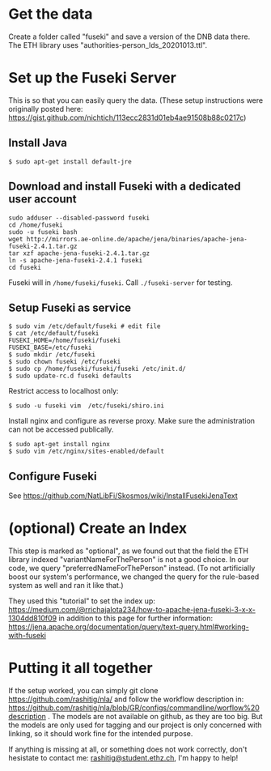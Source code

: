 # Get the data
Create a folder called "fuseki" and save a version of the DNB data there. The ETH library uses "authorities-person_lds_20201013.ttl".

# Set up the Fuseki Server
This is so that you can easily query the data. (These setup instructions were originally posted here: https://gist.github.com/nichtich/113ecc2831d01eb4ae91508b88c0217c)

## Install Java

```shell
$ sudo apt-get install default-jre
```

## Download and install Fuseki with a dedicated user account

```shell
sudo adduser --disabled-password fuseki
cd /home/fuseki
sudo -u fuseki bash
wget http://mirrors.ae-online.de/apache/jena/binaries/apache-jena-fuseki-2.4.1.tar.gz
tar xzf apache-jena-fuseki-2.4.1.tar.gz
ln -s apache-jena-fuseki-2.4.1 fuseki
cd fuseki
```
Fuseki will in `/home/fuseki/fuseki`. Call `./fuseki-server` for testing.

## Setup Fuseki as service

```shell
$ sudo vim /etc/default/fuseki # edit file
$ cat /etc/default/fuseki
FUSEKI_HOME=/home/fuseki/fuseki
FUSEKI_BASE=/etc/fuseki
$ sudo mkdir /etc/fuseki
$ sudo chown fuseki /etc/fuseki
$ sudo cp /home/fuseki/fuseki/fuseki /etc/init.d/
$ sudo update-rc.d fuseki defaults
```

Restrict access to localhost only:

    $ sudo -u fuseki vim  /etc/fuseki/shiro.ini

Install nginx and configure as reverse proxy. Make sure the administration can not be accessed publically.

    $ sudo apt-get install nginx
    $ sudo vim /etc/nginx/sites-enabled/default

## Configure Fuseki

See <https://github.com/NatLibFi/Skosmos/wiki/InstallFusekiJenaText>


# (optional) Create an Index
This step is marked as "optional", as we found out that the field the ETH library indexed "variantNameForThePerson" is not a good choice. In our code, we query "preferredNameForThePerson" instead. (To not artificially boost our system's performance, we changed the query for the rule-based system as well and ran it like that.)

They used this "tutorial" to set the index up:
https://medium.com/@rrichajalota234/how-to-apache-jena-fuseki-3-x-x-1304dd810f09
in addition to this page for further information:
https://jena.apache.org/documentation/query/text-query.html#working-with-fuseki

# Putting it all together
If the setup worked, you can simply git clone https://github.com/rashitig/nla/ and follow the workflow description in: https://github.com/rashitig/nla/blob/GR/configs/commandline/worflow%20description . The models are not available on github, as they are too big. But the models are only used for tagging and our project is only concerned with linking, so it should work fine for the intended purpose.

If anything is missing at all, or something does not work correctly, don't hesistate to contact me: rashitig@student.ethz.ch, I'm happy to help!